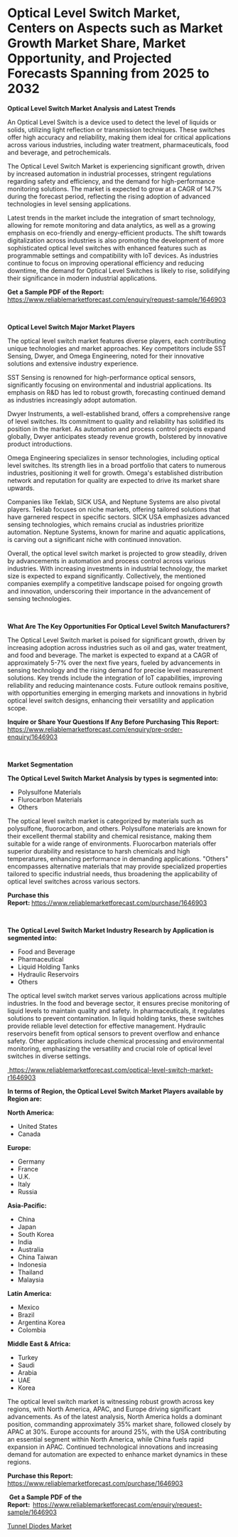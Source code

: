 <p><h1>Optical Level Switch Market, Centers on Aspects such as Market Growth Market Share, Market Opportunity, and Projected Forecasts Spanning from 2025 to 2032</h1></p><p><strong>Optical Level Switch Market Analysis and Latest Trends</strong></p>
<p><p>An Optical Level Switch is a device used to detect the level of liquids or solids, utilizing light reflection or transmission techniques. These switches offer high accuracy and reliability, making them ideal for critical applications across various industries, including water treatment, pharmaceuticals, food and beverage, and petrochemicals. </p><p>The Optical Level Switch Market is experiencing significant growth, driven by increased automation in industrial processes, stringent regulations regarding safety and efficiency, and the demand for high-performance monitoring solutions. The market is expected to grow at a CAGR of 14.7% during the forecast period, reflecting the rising adoption of advanced technologies in level sensing applications. </p><p>Latest trends in the market include the integration of smart technology, allowing for remote monitoring and data analytics, as well as a growing emphasis on eco-friendly and energy-efficient products. The shift towards digitalization across industries is also promoting the development of more sophisticated optical level switches with enhanced features such as programmable settings and compatibility with IoT devices. As industries continue to focus on improving operational efficiency and reducing downtime, the demand for Optical Level Switches is likely to rise, solidifying their significance in modern industrial applications.</p></p>
<p><strong>Get a Sample PDF of the Report:&nbsp;</strong> <a href="https://www.reliablemarketforecast.com/enquiry/request-sample/1646903?utm_campaign=1888&utm_medium=2&utm_source=Github&utm_content=ia&utm_term=12022025&utm_id=optical-level-switch">https://www.reliablemarketforecast.com/enquiry/request-sample/1646903</a></p>
<p>&nbsp;</p>
<p><strong>Optical Level Switch Major Market Players</strong></p>
<p><p>The optical level switch market features diverse players, each contributing unique technologies and market approaches. Key competitors include SST Sensing, Dwyer, and Omega Engineering, noted for their innovative solutions and extensive industry experience. </p><p>SST Sensing is renowned for high-performance optical sensors, significantly focusing on environmental and industrial applications. Its emphasis on R&D has led to robust growth, forecasting continued demand as industries increasingly adopt automation. </p><p>Dwyer Instruments, a well-established brand, offers a comprehensive range of level switches. Its commitment to quality and reliability has solidified its position in the market. As automation and process control projects expand globally, Dwyer anticipates steady revenue growth, bolstered by innovative product introductions.</p><p>Omega Engineering specializes in sensor technologies, including optical level switches. Its strength lies in a broad portfolio that caters to numerous industries, positioning it well for growth. Omega's established distribution network and reputation for quality are expected to drive its market share upwards.</p><p>Companies like Teklab, SICK USA, and Neptune Systems are also pivotal players. Teklab focuses on niche markets, offering tailored solutions that have garnered respect in specific sectors. SICK USA emphasizes advanced sensing technologies, which remains crucial as industries prioritize automation. Neptune Systems, known for marine and aquatic applications, is carving out a significant niche with continued innovation.</p><p>Overall, the optical level switch market is projected to grow steadily, driven by advancements in automation and process control across various industries. With increasing investments in industrial technology, the market size is expected to expand significantly. Collectively, the mentioned companies exemplify a competitive landscape poised for ongoing growth and innovation, underscoring their importance in the advancement of sensing technologies.</p></p>
<p>&nbsp;</p>
<p><strong>What Are The Key Opportunities For Optical Level Switch Manufacturers?</strong></p>
<p><p>The Optical Level Switch market is poised for significant growth, driven by increasing adoption across industries such as oil and gas, water treatment, and food and beverage. The market is expected to expand at a CAGR of approximately 5-7% over the next five years, fueled by advancements in sensing technology and the rising demand for precise level measurement solutions. Key trends include the integration of IoT capabilities, improving reliability and reducing maintenance costs. Future outlook remains positive, with opportunities emerging in emerging markets and innovations in hybrid optical level switch designs, enhancing their versatility and application scope.</p></p>
<p><strong>Inquire or Share Your Questions If Any Before Purchasing This Report:</strong> <a href="https://www.reliablemarketforecast.com/enquiry/pre-order-enquiry/1646903?utm_campaign=1888&utm_medium=2&utm_source=Github&utm_content=ia&utm_term=12022025&utm_id=optical-level-switch">https://www.reliablemarketforecast.com/enquiry/pre-order-enquiry/1646903</a></p>
<p>&nbsp;</p>
<p><strong>Market Segmentation</strong></p>
<p><strong>The Optical Level Switch Market Analysis by types is segmented into:</strong></p>
<p><ul><li>Polysulfone Materials</li><li>Flurocarbon Materials</li><li>Others</li></ul></p>
<p><p>The optical level switch market is categorized by materials such as polysulfone, fluorocarbon, and others. Polysulfone materials are known for their excellent thermal stability and chemical resistance, making them suitable for a wide range of environments. Fluorocarbon materials offer superior durability and resistance to harsh chemicals and high temperatures, enhancing performance in demanding applications. "Others" encompasses alternative materials that may provide specialized properties tailored to specific industrial needs, thus broadening the applicability of optical level switches across various sectors.</p></p>
<p><strong>Purchase this Report:&nbsp;</strong><a href="https://www.reliablemarketforecast.com/purchase/1646903?utm_campaign=1888&utm_medium=2&utm_source=Github&utm_content=ia&utm_term=12022025&utm_id=optical-level-switch">https://www.reliablemarketforecast.com/purchase/1646903</a></p>
<p>&nbsp;</p>
<p><strong>The Optical Level Switch Market Industry Research by Application is segmented into:</strong></p>
<p><ul><li>Food and Beverage</li><li>Pharmaceutical</li><li>Liquid Holding Tanks</li><li>Hydraulic Reservoirs</li><li>Others</li></ul></p>
<p><p>The optical level switch market serves various applications across multiple industries. In the food and beverage sector, it ensures precise monitoring of liquid levels to maintain quality and safety. In pharmaceuticals, it regulates solutions to prevent contamination. In liquid holding tanks, these switches provide reliable level detection for effective management. Hydraulic reservoirs benefit from optical sensors to prevent overflow and enhance safety. Other applications include chemical processing and environmental monitoring, emphasizing the versatility and crucial role of optical level switches in diverse settings.</p></p>
<p><a href="https://www.reliablemarketforecast.com/optical-level-switch-market-r1646903?utm_campaign=1888&utm_medium=2&utm_source=Github&utm_content=ia&utm_term=12022025&utm_id=optical-level-switch">&nbsp;https://www.reliablemarketforecast.com/optical-level-switch-market-r1646903</a></p>
<p><strong>In terms of Region, the Optical Level Switch Market Players available by Region are:</strong></p>
<p>
    <p> <strong> North America: </strong>
        <ul>
            <li>United States</li>
            <li>Canada</li>
        </ul>
        </p> 
    <p> <strong> Europe: </strong>
        <ul>
            <li>Germany</li>
            <li>France</li>
            <li>U.K.</li>
            <li>Italy</li>
            <li>Russia</li>
        </ul>
        </p> 
    <p> <strong> Asia-Pacific: </strong>
        <ul>
            <li>China</li>
            <li>Japan</li>
            <li>South Korea</li>
            <li>India</li>
            <li>Australia</li>
            <li>China Taiwan</li>
            <li>Indonesia</li>
            <li>Thailand</li>
            <li>Malaysia</li>
        </ul>
        </p> 
    <p> <strong> Latin America: </strong>
        <ul>
            <li>Mexico</li>
            <li>Brazil</li>
            <li>Argentina Korea</li>
            <li>Colombia</li>
        </ul>
        </p> 
    <p> <strong> Middle East & Africa: </strong>
        <ul>
            <li>Turkey</li>
            <li>Saudi</li>
            <li>Arabia</li>
            <li>UAE</li>
            <li>Korea</li>
        </ul>
    </p>
    </p>
<p><p>The optical level switch market is witnessing robust growth across key regions, with North America, APAC, and Europe driving significant advancements. As of the latest analysis, North America holds a dominant position, commanding approximately 35% market share, followed closely by APAC at 30%. Europe accounts for around 25%, with the USA contributing an essential segment within North America, while China fuels rapid expansion in APAC. Continued technological innovations and increasing demand for automation are expected to enhance market dynamics in these regions.</p></p>
<p><strong>Purchase this Report: </strong><a href="https://www.reliablemarketforecast.com/purchase/1646903?utm_campaign=1888&utm_medium=2&utm_source=Github&utm_content=ia&utm_term=12022025&utm_id=optical-level-switch">https://www.reliablemarketforecast.com/purchase/1646903</a></p>
<p>&nbsp;<strong>Get a Sample PDF of the Report:&nbsp;&nbsp;</strong><a href="https://www.reliablemarketforecast.com/enquiry/request-sample/1646903?utm_campaign=1888&utm_medium=2&utm_source=Github&utm_content=ia&utm_term=12022025&utm_id=optical-level-switch">https://www.reliablemarketforecast.com/enquiry/request-sample/1646903</a></p>
<p><strong></strong></p>
<p><p><a href="https://github.com/gulaimolin/Market-Research-Report-List-7/blob/main/tunnel-diodes-market.md?utm_campaign=1888&utm_medium=2&utm_source=Github&utm_content=ia&utm_term=12022025&utm_id=optical-level-switch">Tunnel Diodes Market</a></p></p>